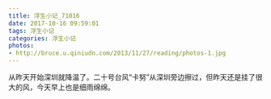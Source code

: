 ```yaml
---
title: 浮生小记_71016
date: 2017-10-16 09:59:01
tags: 浮生小记
categories: 浮生小记
photos: 
- http://bruce.u.qiniudn.com/2013/11/27/reading/photos-1.jpg
---
```


从昨天开始深圳就降温了。二十号台风“卡努”从深圳旁边擦过，但昨天还是挂了很大的风，今天早上也是细雨绵绵。
